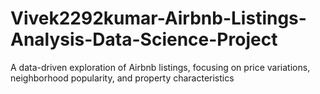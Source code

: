 # Vivek2292kumar-Airbnb-Listings-Analysis-Data-Science-Project
A data-driven exploration of Airbnb listings, focusing on price variations, neighborhood popularity, and property characteristics
